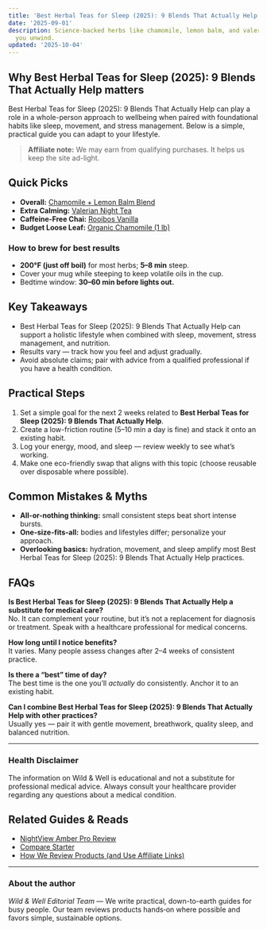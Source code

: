 ```yaml
---
title: 'Best Herbal Teas for Sleep (2025): 9 Blends That Actually Help'
date: '2025-09-01'
description: Science-backed herbs like chamomile, lemon balm, and valerian to help
  you unwind.
updated: '2025-10-04'
---
```


## Why Best Herbal Teas for Sleep (2025): 9 Blends That Actually Help matters
Best Herbal Teas for Sleep (2025): 9 Blends That Actually Help can play a role in a whole-person approach to wellbeing when paired with foundational habits like sleep, movement, and stress management. Below is a simple, practical guide you can adapt to your lifestyle.

> **Affiliate note:** We may earn from qualifying purchases. It helps us keep the site ad-light.

## Quick Picks
- **Overall:** [Chamomile + Lemon Balm Blend](https://www.amazon.co.uk/?tag=wildandwell0c-21
)
- **Extra Calming:** [Valerian Night Tea](https://www.amazon.co.uk/?tag=wildandwell0c-21
)
- **Caffeine-Free Chai:** [Rooibos Vanilla](https://www.amazon.co.uk/?tag=wildandwell0c-21
)
- **Budget Loose Leaf:** [Organic Chamomile (1 lb)](https://www.amazon.co.uk/?tag=wildandwell0c-21
)

### How to brew for best results
- **200°F (just off boil)** for most herbs; **5–8 min** steep.
- Cover your mug while steeping to keep volatile oils in the cup.
- Bedtime window: **30–60 min before lights out.**

## Key Takeaways
- Best Herbal Teas for Sleep (2025): 9 Blends That Actually Help can support a holistic lifestyle when combined with sleep, movement, stress management, and nutrition.
- Results vary — track how you feel and adjust gradually.
- Avoid absolute claims; pair with advice from a qualified professional if you have a health condition.


## Practical Steps
1. Set a simple goal for the next 2 weeks related to **Best Herbal Teas for Sleep (2025): 9 Blends That Actually Help**.
2. Create a low-friction routine (5–10 min a day is fine) and stack it onto an existing habit.
3. Log your energy, mood, and sleep — review weekly to see what’s working.
4. Make one eco-friendly swap that aligns with this topic (choose reusable over disposable where possible).


## Common Mistakes & Myths
- **All-or-nothing thinking:** small consistent steps beat short intense bursts.
- **One-size-fits-all:** bodies and lifestyles differ; personalize your approach.
- **Overlooking basics:** hydration, movement, and sleep amplify most Best Herbal Teas for Sleep (2025): 9 Blends That Actually Help practices.


## FAQs
**Is Best Herbal Teas for Sleep (2025): 9 Blends That Actually Help a substitute for medical care?**  
No. It can complement your routine, but it’s not a replacement for diagnosis or treatment. Speak with a healthcare professional for medical concerns.

**How long until I notice benefits?**  
It varies. Many people assess changes after 2–4 weeks of consistent practice.

**Is there a “best” time of day?**  
The best time is the one you’ll *actually* do consistently. Anchor it to an existing habit.

**Can I combine Best Herbal Teas for Sleep (2025): 9 Blends That Actually Help with other practices?**  
Usually yes — pair it with gentle movement, breathwork, quality sleep, and balanced nutrition.


---

### Health Disclaimer
The information on Wild & Well is educational and not a substitute for professional medical advice. Always consult your healthcare provider regarding any questions about a medical condition.


## Related Guides & Reads
- [NightView Amber Pro Review](../reviews/nightview-amber-pro-review.mdx)
- [Compare Starter](../templates/compare-starter.mdx)
- [How We Review Products (and Use Affiliate Links)](../blog/how-we-review-products.md)

---

### About the author
*Wild & Well Editorial Team* — We write practical, down-to-earth guides for busy people. Our team reviews products hands‑on where possible and favors simple, sustainable options.
